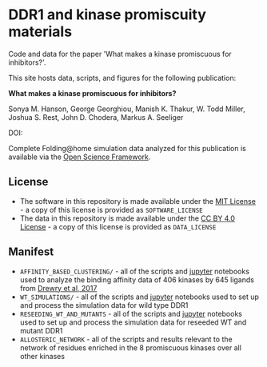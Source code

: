 # DDR1 and kinase promiscuity materials
Code and data for the paper 'What makes a kinase promiscuous for inhibitors?'.

This site hosts data, scripts, and figures for the following publication:

**What makes a kinase promiscuous for inhibitors?**

Sonya M. Hanson, George Georghiou, Manish K. Thakur, W. Todd Miller, Joshua S. Rest, John D. Chodera, Markus A. Seeliger

DOI: 

Complete Folding@home simulation data analyzed for this publication is available via the [Open Science Framework](https://osf.io/4r8x2/).

## License 
* The software in this repository is made available under the [MIT License](https://opensource.org/licenses/MIT) - a copy of this license is provided as `SOFTWARE_LICENSE`
* The data in this repository is made available under the [CC BY 4.0 License](https://creativecommons.org/licenses/by/4.0/) - a copy of this license is provided as `DATA_LICENSE`

## Manifest

* `AFFINITY_BASED_CLUSTERING/` - all of the scripts and [jupyter](http://jupyter.org/) notebooks used to analyze the binding affinity data of 406 kinases by 645 ligands from [Drewry et al, 2017](https://doi.org/10.1371/journal.pone.0181585)
* `WT_SIMULATIONS/` - all of the scripts and [jupyter](http://jupyter.org/) notebooks used to set up and process the simulation data for wild type DDR1
* `RESEEDING_WT_AND_MUTANTS` - all of the scripts and [jupyter](http://jupyter.org/) notebooks used to set up and process the simulation data for reseeded WT and mutant DDR1
* `ALLOSTERIC_NETWORK` - all of the scripts and results relevant to the network of residues enriched in the 8 promiscuous kinases over all other kinases
